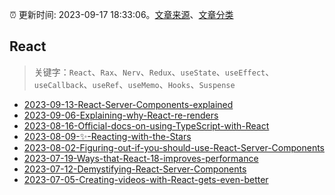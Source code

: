 :alarm_clock: 更新时间: 2023-09-17 18:33:06。[文章来源](/README.md)、[文章分类](/TAGS.md)

## React


> 关键字：`React`、`Rax`、`Nerv`、`Redux`、`useState`、`useEffect`、`useCallback`、`useRef`、`useMemo`、`Hooks`、`Suspense`



- [2023-09-13-React-Server-Components-explained](https://react.statuscode.com/issues/354) 
- [2023-09-06-Explaining-why-React-re-renders](https://react.statuscode.com/issues/353) 
- [2023-08-16-Official-docs-on-using-TypeScript-with-React](https://react.statuscode.com/issues/352) 
- [2023-08-09-✨-Reacting-with-the-Stars](https://react.statuscode.com/issues/351) 
- [2023-08-02-Figuring-out-if-you-should-use-React-Server-Components](https://react.statuscode.com/issues/350) 
- [2023-07-19-Ways-that-React-18-improves-performance](https://react.statuscode.com/issues/348) 
- [2023-07-12-Demystifying-React-Server-Components](https://react.statuscode.com/issues/347) 
- [2023-07-05-Creating-videos-with-React-gets-even-better](https://react.statuscode.com/issues/346) 
